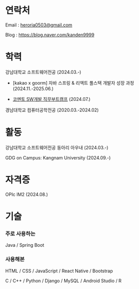 # 연락처

Email : heroria0503@gmail.com

Blog : https://blog.naver.com/kanden9999

# 학력

강남대학교 소프트웨어전공 (2024.03.-)

- [kakao x goorm] 자바 스프링 & 리액트 풀스택 개발자 성장 과정 (2024.11.-2025.06.)

- [코멘토 SW개발 직무부트캠프](https://blog.naver.com/kanden9999/223573949073) (2024.07.)

경남대학교 컴퓨터공학전공 (2020.03.-2024.02)

# 활동

강남대학교 소프트웨어전공 동아리 아우내 (2024.03.-)

GDG on Campus: Kangnam University (2024.09.-)

# 자격증

OPIc IM2 (2024.08.)

# 기술

### 주로 사용하는

Java / Spring Boot

### 사용해본

HTML / CSS / JavaScript / React Native / Bootstrap

C / C++ / Python / Django / MySQL / Android Studio / R
